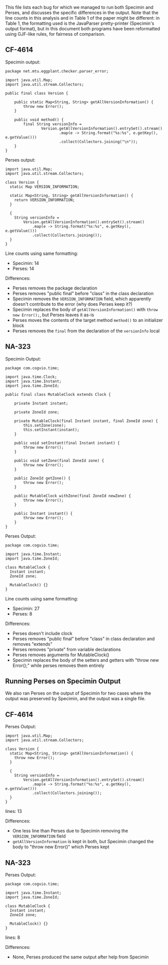 This file lists each bug for which we managed to run both Specimin and Perses,
and discusses the specific differences in the output. Note that the line counts
in this analysis and in Table 1 of the paper might be different: in Table 1, the formatting
used is the JavaParser pretty-printer (Specimin's output format), but in this document both programs have been
reformatted using GJF-like rules, for fairness of comparison.

## CF-4614

Specimin output:
```
package net.mtu.eggplant.checker.parser_error;

import java.util.Map;
import java.util.stream.Collectors;

public final class Version {

    public static Map<String, String> getAllVersionInformation() {
        throw new Error();
    }

    public void method() {
        final String versionInfo = 
                Version.getAllVersionInformation().entrySet().stream()
                        .map(e -> String.format("%s:%s", e.getKey(), e.getValue()))
                        .collect(Collectors.joining("\n"));
    }
}
```

Perses output:
```
import java.util.Map;
import java.util.stream.Collectors;

class Version {
  static Map VERSION_INFORMATION;

  static Map<String, String> getAllVersionInformation() {
    return VERSION_INFORMATION;
  }

  {
    String versionInfo =
        Version.getAllVersionInformation().entrySet().stream()
            .map(e -> String.format("%s:%s", e.getKey(), e.getValue()))
            .collect(Collectors.joining());
  }
}
```

Line counts using same formatting:
* Specimin: 14
* Perses: 14

Differences:
* Perses removes the package declaration
* Perses removes "public final" before "class" in the class declaration
* Specimin removes the `VERSION_INFORMATION` field, which apparently doesn't contribute to the error (why does Perses keep it?)
* Specimin replaces the body of `getAllVersionInformation()` with `throw new Error();`, but Perses leaves it as-is
* Perses moves the contents of the target method `method()` to an initializer block
* Perses removes the `final` from the declaration of the `versionInfo` local

## NA-323

Specimin Output:
```
package com.cogvio.time;

import java.time.Clock;
import java.time.Instant;
import java.time.ZoneId;

public final class MutableClock extends Clock {

    private Instant instant;

    private ZoneId zone;

    private MutableClock(final Instant instant, final ZoneId zone) {
        this.setZone(zone);
        this.setInstant(instant);
    }

    public void setInstant(final Instant instant) {
        throw new Error();
    }

    public void setZone(final ZoneId zone) {
        throw new Error();
    }

    public ZoneId getZone() {
        throw new Error();
    }

    public MutableClock withZone(final ZoneId newZone) {
        throw new Error();
    }

    public Instant instant() {
        throw new Error();
    }
}

```

Perses Output:
```
package com.cogvio.time;

import java.time.Instant;
import java.time.ZoneId;

class MutableClock {
  Instant instant;
  ZoneId zone;

  MutableClock() {}
}

```
Line counts using same formatting:
* Specimin: 27
* Perses: 8

Differences:
* Perses doesn't include clock
* Perses removes "public final" before "class" in class declaration and removes "extends"
* Perses removes "private" from variable declarations
* Perses removes arguments for MutableClock()
* Specimin replaces the body of the setters and getters with "throw new Error();" while perses removes them entirely

## Running Perses on Specimin Output

We also ran Perses on the output of Specimin for two cases where the output was
preserved by Specimin, and the output was a single file.

## CF-4614

Perses Output:
```
import java.util.Map;
import java.util.stream.Collectors;

class Version {
  static Map<String, String> getAllVersionInformation() {
    throw new Error();
  }

  {
    String versionInfo =
        Version.getAllVersionInformation().entrySet().stream()
            .map(e -> String.format("%s:%s", e.getKey(), e.getValue()))
            .collect(Collectors.joining());
  }
}

```
lines: 13

Differences:
* One less line than Perses due to Specimin removing the `VERSION_INFORMATION` field
* `getAllVersionInformation` is kept in both, but Specimin changed the body to "throw new Error()" which Perses kept

## NA-323

Perses Output:
```
package com.cogvio.time;

import java.time.Instant;
import java.time.ZoneId;

class MutableClock {
  Instant instant;
  ZoneId zone;

  MutableClock() {}
}

```
lines: 8

Differences:
* None, Perses produced the same output after help from Specimin
